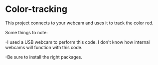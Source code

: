# Color-tracking
This project connects to your webcam and uses it to track the color red. 

Some things to note:

-I used a USB webcam to perform this code. I don't know how internal webcams will function with this code.

-Be sure to install the right packages.
